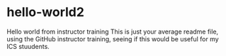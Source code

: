 # hello-world2
Hello world from instructor training
This is just your average readme file, using the 
GitHub instructor training, seeing if this would be useful
for my ICS stuudents.
